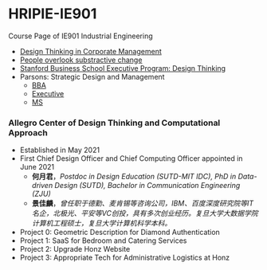 # HRIPIE-IE901
Course Page of IE901 Industrial Engineering

- [Design Thinking in Corporate Management](https://github.com/NanFangHong/HRIPIE-IE901/blob/main/file/The%20Value%20of%20Design%20Leadership_McKinsey.pdf)
- [People overlook substractive change](file/Adams2021.pdf)
- [Stanford Business School Executive Program: Design Thinking](https://www.gsb.stanford.edu/exec-ed/programs/stanford-lead/curriculum/courses/innovation-process)
- Parsons: Strategic Design and Management
  - [BBA](https://www.newschool.edu/parsons/bba-design-management/)
  - [Executive](https://www.newschool.edu/parsons/ms-design-management-global-executive/)
  - [MS](https://www.newschool.edu/parsons/ms-design-management/)

### Allegro Center of Design Thinking and Computational Approach

- Established in May 2021
- First Chief Design Officer and Chief Computing Officer appointed in June 2021
  - **何月君**，*Postdoc in Design Education (SUTD-MIT IDC), PhD in Data-driven Design (SUTD), Bachelor in Communication Engineering (ZJU)*
  - **景佳麟**，*曾任职于德勤、麦肯锡等咨询公司，IBM、百度深度研究院等IT名企，北极光、平安等VC创投，具有多次创业经历。复旦大学大数据学院计算机工程硕士，复旦大学计算机科学本科。*
- Project 0: Geometric Description for Diamond Authentication
- Project 1: SaaS for Bedroom and Catering Services
- Project 2: Upgrade Honz Website
- Project 3: Appropriate Tech for Administrative Logistics at Honz
